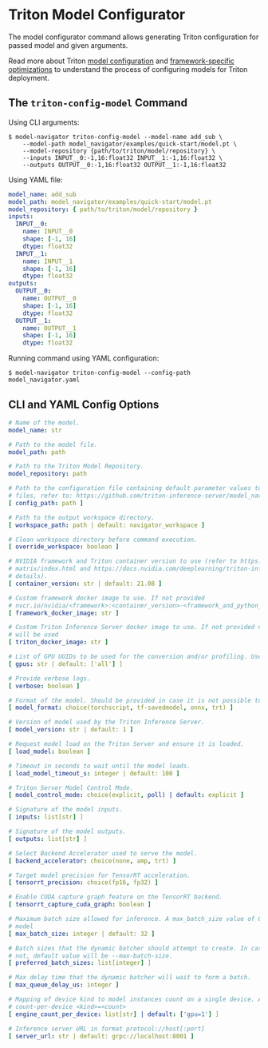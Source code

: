 <!--
Copyright (c) 2021, NVIDIA CORPORATION. All rights reserved.

Licensed under the Apache License, Version 2.0 (the "License");
you may not use this file except in compliance with the License.
You may obtain a copy of the License at

    http://www.apache.org/licenses/LICENSE-2.0

Unless required by applicable law or agreed to in writing, software
distributed under the License is distributed on an "AS IS" BASIS,
WITHOUT WARRANTIES OR CONDITIONS OF ANY KIND, either express or implied.
See the License for the specific language governing permissions and
limitations under the License.
-->

# Triton Model Configurator

The model configurator command allows generating Triton configuration for passed model and given arguments.

Read more about Triton [model configuration](https://github.com/triton-inference-server/server/blob/master/docs/model_configuration.md)
and [framework-specific optimizations](https://github.com/triton-inference-server/server/blob/master/docs/optimization.md#framework-specific-optimization)
to understand the process of configuring models for Triton deployment.

## The `triton-config-model` Command

Using CLI arguments:

```shell
$ model-navigator triton-config-model --model-name add_sub \
    --model-path model_navigator/examples/quick-start/model.pt \
    --model-repository {path/to/triton/model/repository} \
    --inputs INPUT__0:-1,16:float32 INPUT__1:-1,16:float32 \
    --outputs OUTPUT__0:-1,16:float32 OUTPUT__1:-1,16:float32
```

Using YAML file:

```yaml
model_name: add_sub
model_path: model_navigator/examples/quick-start/model.pt
model_repository: { path/to/triton/model/repository }
inputs:
  INPUT__0:
    name: INPUT__0
    shape: [-1, 16]
    dtype: float32
  INPUT__1:
    name: INPUT__1
    shape: [-1, 16]
    dtype: float32
outputs:
  OUTPUT__0:
    name: OUTPUT__0
    shape: [-1, 16]
    dtype: float32
  OUTPUT__1:
    name: OUTPUT__1
    shape: [-1, 16]
    dtype: float32
```

Running command using YAML configuration:

```shell
$ model-navigator triton-config-model --config-path model_navigator.yaml
```

## CLI and YAML Config Options

[comment]: <> (START_CONFIG_LIST)
```yaml
# Name of the model.
model_name: str

# Path to the model file.
model_path: path

# Path to the Triton Model Repository.
model_repository: path

# Path to the configuration file containing default parameter values to use. For more information about configuration
# files, refer to: https://github.com/triton-inference-server/model_navigator/blob/main/docs/run.md
[ config_path: path ]

# Path to the output workspace directory.
[ workspace_path: path | default: navigator_workspace ]

# Clean workspace directory before command execution.
[ override_workspace: boolean ]

# NVIDIA framework and Triton container version to use (refer to https://docs.nvidia.com/deeplearning/frameworks/support-
# matrix/index.html and https://docs.nvidia.com/deeplearning/triton-inference-server/release-notes/index.html for
# details).
[ container_version: str | default: 21.08 ]

# Custom framework docker image to use. If not provided
# nvcr.io/nvidia/<framework>:<container_version>-<framework_and_python_version> will be used
[ framework_docker_image: str ]

# Custom Triton Inference Server docker image to use. If not provided nvcr.io/nvidia/tritonserver:<container_version>-py3
# will be used
[ triton_docker_image: str ]

# List of GPU UUIDs to be used for the conversion and/or profiling. Use 'all' to profile all the GPUs visible by CUDA.
[ gpus: str | default: ['all'] ]

# Provide verbose logs.
[ verbose: boolean ]

# Format of the model. Should be provided in case it is not possible to obtain format from model filename.
[ model_format: choice(torchscript, tf-savedmodel, onnx, trt) ]

# Version of model used by the Triton Inference Server.
[ model_version: str | default: 1 ]

# Request model load on the Triton Server and ensure it is loaded.
[ load_model: boolean ]

# Timeout in seconds to wait until the model loads.
[ load_model_timeout_s: integer | default: 100 ]

# Triton Server Model Control Mode.
[ model_control_mode: choice(explicit, poll) | default: explicit ]

# Signature of the model inputs.
[ inputs: list[str] ]

# Signature of the model outputs.
[ outputs: list[str] ]

# Select Backend Accelerator used to serve the model.
[ backend_accelerator: choice(none, amp, trt) ]

# Target model precision for TensorRT acceleration.
[ tensorrt_precision: choice(fp16, fp32) ]

# Enable CUDA capture graph feature on the TensorRT backend.
[ tensorrt_capture_cuda_graph: boolean ]

# Maximum batch size allowed for inference. A max_batch_size value of 0 indicates that batching is not allowed for the
# model
[ max_batch_size: integer | default: 32 ]

# Batch sizes that the dynamic batcher should attempt to create. In case --max-queue-delay-us is set and this parameter is
# not, default value will be --max-batch-size.
[ preferred_batch_sizes: list[integer] ]

# Max delay time that the dynamic batcher will wait to form a batch.
[ max_queue_delay_us: integer ]

# Mapping of device kind to model instances count on a single device. Available devices: [cpu|gpu]. Format: --engine-
# count-per-device <kind>=<count>
[ engine_count_per_device: list[str] | default: ['gpu=1'] ]

# Inference server URL in format protocol://host[:port]
[ server_url: str | default: grpc://localhost:8001 ]

```
[comment]: <> (END_CONFIG_LIST)
